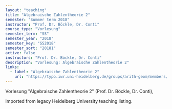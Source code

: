 ```yaml
---
layout: "teaching"
title: "Algebraische Zahlentheorie 2"
semester: "Summer term 2018"
instructor: "Prof. Dr. Böckle, Dr. Conti"
course_type: "Vorlesung"
semester_term: "SS"
semester_year: "2018"
semester_key: "SS2018"
semester_sort: "20181"
active: false
instructors: "Prof. Dr. Böckle, Dr. Conti"
description: "Vorlesung: Algebraische Zahlentheorie 2"
links:
  - label: "Algebraische Zahlentheorie 2"
    url: "https://typo.iwr.uni-heidelberg.de/groups/arith-geom/members/gebhard-boeckle/algebraische-zahlentheorie-2.html"
---
```


Vorlesung "Algebraische Zahlentheorie 2" (Prof. Dr. Böckle, Dr. Conti),

Imported from legacy Heidelberg University teaching listing.